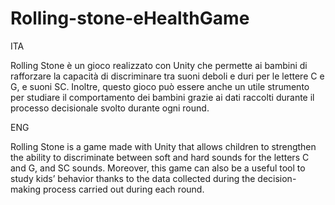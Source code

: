 # Rolling-stone-eHealthGame

ITA

Rolling Stone è un gioco realizzato con Unity che permette ai bambini di rafforzare la capacità di discriminare tra suoni deboli e duri per le lettere C e G, e suoni SC. Inoltre, questo gioco può essere anche un utile strumento per studiare il comportamento dei bambini grazie ai dati raccolti durante il processo decisionale svolto durante ogni round.

ENG

Rolling Stone is a game made with Unity that allows children to strengthen the ability to discriminate between soft and hard sounds for the letters C and G, and SC sounds. Moreover, this game can also be a useful tool to study kids’ behavior thanks to the data collected during the decision-making process carried out during each round.
